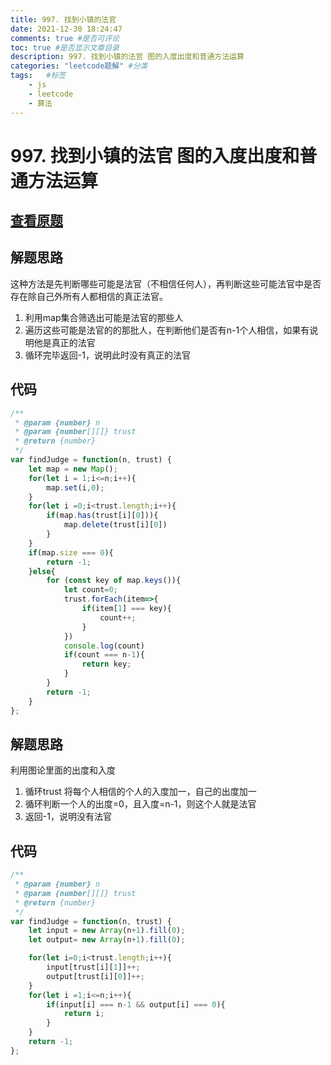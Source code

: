 ```yaml
---
title: 997. 找到小镇的法官
date: 2021-12-30 18:24:47
comments: true #是否可评论
toc: true #是否显示文章目录
description: 997. 找到小镇的法官 图的入度出度和普通方法运算
categories: "leetcode题解" #分类
tags:   #标签
    - js
    - leetcode
    - 算法
---
```



# 997. 找到小镇的法官 图的入度出度和普通方法运算

## [查看原题](https://leetcode-cn.com/problems/find-the-town-judge/)

## 解题思路

这种方法是先判断哪些可能是法官（不相信任何人），再判断这些可能法官中是否存在除自己外所有人都相信的真正法官。
1. 利用map集合筛选出可能是法官的那些人
2. 遍历这些可能是法官的的那批人，在判断他们是否有n-1个人相信，如果有说明他是真正的法官
3. 循环完毕返回-1，说明此时没有真正的法官

## 代码

```javascript
/**
 * @param {number} n
 * @param {number[][]} trust
 * @return {number}
 */
var findJudge = function(n, trust) {
	let map = new Map();
	for(let i = 1;i<=n;i++){
		map.set(i,0);
	}
	for(let i =0;i<trust.length;i++){
		if(map.has(trust[i][0])){
			map.delete(trust[i][0])
		}
	}
	if(map.size === 0){
		return -1;
	}else{
		for (const key of map.keys()){
			let count=0;
			trust.forEach(item=>{
				if(item[1] === key){
					count++;
				}
			})
			console.log(count)
			if(count === n-1){
				return key;
			}
		}
		return -1;
	}
};

```

## 解题思路

利用图论里面的出度和入度

1. 循环trust 将每个人相信的个人的入度加一，自己的出度加一
2. 循环判断一个人的出度=0，且入度=n-1，则这个人就是法官
3. 返回-1，说明没有法官


## 代码

```js
/**
 * @param {number} n
 * @param {number[][]} trust
 * @return {number}
 */
var findJudge = function(n, trust) {
	let input = new Array(n+1).fill(0);
	let output= new Array(n+1).fill(0);

	for(let i=0;i<trust.length;i++){
		input[trust[i][1]]++;
		output[trust[i][0]]++;
	}
	for(let i =1;i<=n;i++){
		if(input[i] === n-1 && output[i] === 0){
			return i;
		}
	}
	return -1;
};
```